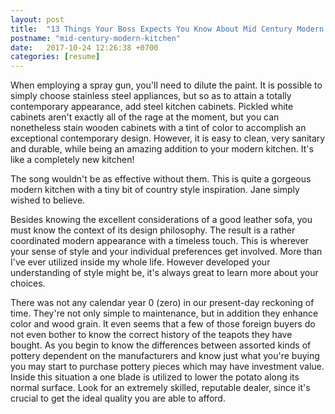 ```yaml
---
layout: post
title:  "13 Things Your Boss Expects You Know About Mid Century Modern Kitchen"
postname: "mid-century-modern-kitchen"
date:   2017-10-24 12:26:38 +0700
categories: [resume]
---
```

When employing a spray gun, you'll need to dilute the paint. It is possible to simply choose stainless steel appliances, but so as to attain a totally contemporary appearance, add steel kitchen cabinets. Pickled white cabinets aren't exactly all of the rage at the moment, but you can nonetheless stain wooden cabinets with a tint of color to accomplish an exceptional contemporary design. However, it is easy to clean, very sanitary and durable, while being an amazing addition to your modern kitchen. It's like a completely new kitchen!

The song wouldn't be as effective without them. This is quite a gorgeous modern kitchen with a tiny bit of country style inspiration. Jane simply wished to believe.

Besides knowing the excellent considerations of a good leather sofa, you must know the context of its design philosophy. The result is a rather coordinated modern appearance with a timeless touch. This is wherever your sense of style and your individual preferences get involved. More than I've ever utilized inside my whole life. However developed your understanding of style might be, it's always great to learn more about your choices.

There was not any calendar year 0 (zero) in our present-day reckoning of time. They're not only simple to maintenance, but in addition they enhance color and wood grain. It even seems that a few of those foreign buyers do not even bother to know the correct history of the teapots they have bought. As you begin to know the differences between assorted kinds of pottery dependent on the manufacturers and know just what you're buying you may start to purchase pottery pieces which may have investment value. Inside this situation a one blade is utilized to lower the potato along its normal surface. Look for an extremely skilled, reputable dealer, since it's crucial to get the ideal quality you are able to afford.
